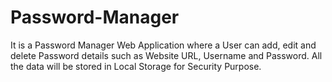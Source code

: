 # Password-Manager
It is a Password Manager Web Application where a User can add, edit and delete Password details such as Website URL, Username and Password. All the data will be stored in Local Storage for Security Purpose.

